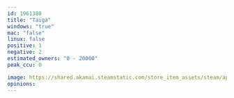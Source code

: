 ```yaml
---
id: 1961380
title: "Taiga"
windows: "true"
mac: "false"
linux: false
positive: 1
negative: 2
estimated_owners: "0 - 20000"
peak_ccu: 0

image: https://shared.akamai.steamstatic.com/store_item_assets/steam/apps/1961380/header.jpg?t=1663963906
opinions:
---
```

